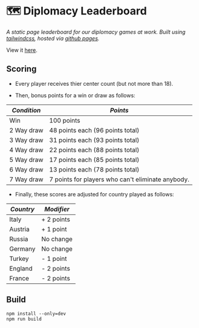 # :world_map: Diplomacy Leaderboard

_A static page leaderboard for our diplomacy games at work. Built using
[tailwindcss](https://tailwindcss.com/), hosted via
[github pages](https://pages.github.com/)._

View it [here](https://alxwrd.github.io/diplomacy-leaderboard).

## Scoring

- Every player receives thier center count (but not more than 18).

- Then, bonus points for a win or draw as follows:

| *Condition* |  *Points*                                         |
|-------------|---------------------------------------------------|
| Win         | 100 points                                        |
| 2 Way draw  | 48 points each (96 points total)                  |
| 3 Way draw  | 31 points each (93 points total)                  |
| 4 Way draw  | 22 points each (88 points total)                  |
| 5 Way draw  | 17 points each (85 points total)                  |
| 6 Way draw  | 13 points each (78 points total)                  |
| 7 Way draw  | 7 points for players who can't eliminate anybody. |

- Finally, these scores are adjusted for country played as follows: 

| *Country* |  *Modifier* |
|-----------|-------------|
| Italy     | + 2 points  |
| Austria   | + 1 point   |
| Russia    | No change   |
| Germany   | No change   |
| Turkey    | - 1 point   |
| England   | - 2 points  |
| France    |  - 2 points |

## Build

```
npm install --only=dev
npm run build
```
